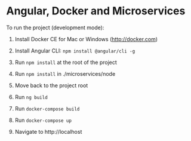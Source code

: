 # Angular, Docker and Microservices

To run the project (development mode):

1. Install Docker CE for Mac or Windows (http://docker.com)

1. Install Angular CLI: `npm install @angular/cli -g`

1. Run `npm install` at the root of the project

1. Run `npm install` in ./microservices/node

1. Move back to the project root

1. Run `ng build`

1. Run `docker-compose build`

1. Run `docker-compose up`

1. Navigate to http://localhost